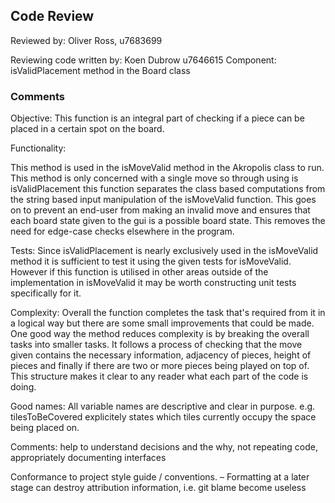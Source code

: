 ## Code Review

Reviewed by: Oliver Ross, u7683699

Reviewing code written by: Koen Dubrow u7646615
Component: isValidPlacement method in the Board class

### Comments 

Objective: This function is an integral part of checking if a piece can be placed in a certain spot on the board.

Functionality: 

This method is used in the isMoveValid method in the Akropolis class to run. This method is only concerned with a single move so through using is isValidPlacement this function separates the class based computations from the string based input manipulation of the isMoveValid function. This goes on to prevent an end-user from making an invalid move and ensures that each board state given to the gui is a possible board state. This removes the need for edge-case checks elsewhere in the program.

Tests: Since isValidPlacement is nearly exclusively used in the isMoveValid method it is sufficient to test it using the given tests for isMoveValid. However if this function is utilised in other areas outside of the implementation in isMoveValid it may be worth constructing unit tests specifically for it.

Complexity: Overall the function completes the task that's required from it in a logical way but there are some small improvements that could be made. One good way the method reduces complexity is by breaking the overall tasks into smaller tasks. It follows a process of checking that the move given contains the necessary information, adjacency of pieces, height of pieces and finally if there are two or more pieces being played on top of. This structure makes it clear to any reader what each part of the code is doing.

Good names: All variable names are descriptive and clear in purpose. e.g. tilesToBeCovered explicitely states which tiles currently occupy the space being placed on.

Comments: help to understand decisions and the why, not repeating code, appropriately documenting
interfaces

Conformance to project style guide / conventions.
– Formatting at a later stage can destroy attribution information, i.e. git blame become useless
